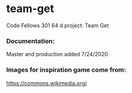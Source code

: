 # team-get
Code Fellows 301 64 d project: Team Get

### Documentation:

Master and production added 7/24/2020 

### Images for inspiration game come from:

https://commons.wikimedia.org/


